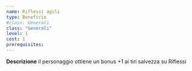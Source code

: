 ```yaml
---
name: Riflessi agili
type: Beneficio
#class: Generali
class: "Generali"
level: 1
cost: 1
prerequisites:
---
```


**Descrizione**
il personaggio ottiene un bonus +1 ai tiri salvezza su Riflessi